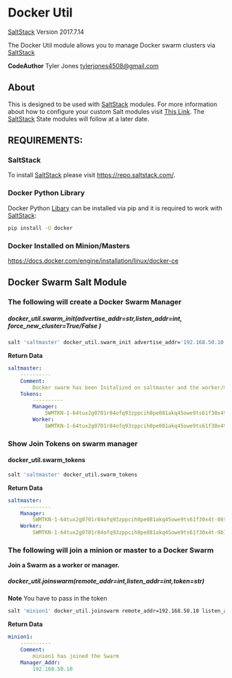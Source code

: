# Docker Util

[SaltStack](https://github.com/saltstack/salt) Version 2017.7.14

The Docker Util module allows you to manage Docker swarm clusters via [SaltStack](https://github.com/saltstack/salt)

**CodeAuthor** Tyler Jones <tylerjones4508@gmail.com>

## About

This is designed to be used with [SaltStack](https://github.com/saltstack/salt) modules. For more information about how to configure your custom Salt modules visit [This     Link](https://docs.saltstack.com/en/latest/ref/modules/#writing-execution-modules). The [SaltStack](https://github.com/saltstack/salt) State modules will follow at a later date.

## REQUIREMENTS:

### SaltStack

To install [SaltStack](https://github.com/saltstack/salt) please visit https://repo.saltstack.com/.


### Docker Python Library

Docker Python [Libary](https://pypi.python.org/pypi/docker/) can be installed via pip and it is required to work with [SaltStack](https://github.com/saltstack/salt):

```bash
pip install -U docker
```
### Docker Installed on Minion/Masters

https://docs.docker.com/engine/installation/linux/docker-ce


## Docker Swarm Salt Module

### The following will create a Docker Swarm Manager

##### docker_util.swarm_init(advertise_addr=str,listen_addr=int, force_new_cluster=True/False )

```bash
salt 'saltmaster' docker_util.swarm_init advertise_addr='192.168.50.10' listen_addr='0.0.0.0' force_new_cluster=False
```

**Return Data**

```yaml
saltmaster:
    ----------
    Comment:
        Docker swarm has been Initalized on saltmaster and the worker/manager Join token is below
    Tokens:
        ----------
        Manager:
            SWMTKN-1-64tux2g0701r84ofq93zppcih0pe081akq45owe9ts61f30x4t-06trjugdu7x2z47j938s54ilh
        Worker:
            SWMTKN-1-64tux2g0701r84ofq93zppcih0pe081akq45owe9ts61f30x4t-9b7lviz7pj17jd1bk0k54dehc
```


### Show Join Tokens on swarm manager

#### docker_util.swarm_tokens

```bash
salt 'saltmaster' docker_util.swarm_tokens
```

**Return Data**

```yaml
saltmaster:
    ----------
    Manager:
        SWMTKN-1-64tux2g0701r84ofq93zppcih0pe081akq45owe9ts61f30x4t-06trjugdu7x2z47j938s54ilh
    Worker:
        SWMTKN-1-64tux2g0701r84ofq93zppcih0pe081akq45owe9ts61f30x4t-9b7lviz7pj17jd1bk0k54dehc
```

### The following will join a minion or master to a Docker Swarm

**Join a Swarm as a worker or manager.**

##### docker_util.joinswarm(remote_addr=int,listen_addr=int,token=str)

**Note** You have to pass in the token


```bash
salt 'minion1' docker_util.joinswarm remote_addr=192.168.50.10 listen_addr='0.0.0.0' token='SWMTKN-1-64tux2g0701r84ofq93zppcih0pe081akq45owe9ts61f30x4t-06trjugdu7x2z47j938s54il'
```

**Return Data**

```yaml
minion1:
    ----------
    Comment:
        minion1 has joined the Swarm
    Manager_Addr:
        192.168.50.10
```


